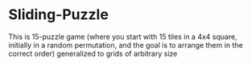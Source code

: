 # Sliding-Puzzle
This is 15-puzzle game (where you start with 15 tiles in a 4x4 square, initially in a random permutation, and the goal is to arrange them in the correct order) generalized to grids of arbitrary size
